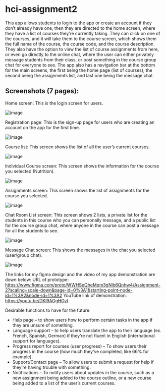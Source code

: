 # hci-assignment2

This app allows students to login to the app or create an account if they don’t already have one, then they are directed to the home screen, where they have a list of courses they’re currently taking. They can click on one of the courses, and it will take them to the course screen, which shows them the full name of the course, the course code, and the course description. They also have the option to view the list of course assignments from here, or even go directly to the online chat, where the user can either privately message students from their class, or post something in the course group chat for everyone to see. The app also has a navigation bar at the bottom for the main screens, the first being the home page (list of courses), the second being the assignments list, and last one being the message chat.

## Screenshots (7 pages):

Home screen: This is the login screen for users.

![image](https://user-images.githubusercontent.com/46930158/219995236-34aa5b92-e948-4c26-bedb-b669b683ce26.png)

Registration page: This is the sign-up page for users who are creating an account on the app for the first time.

![image](https://user-images.githubusercontent.com/46930158/219995284-d7c9539c-94e6-46ac-8458-d5ba98cc8ea3.png)

Course list: This screen shows the list of all the user’s current courses.

![image](https://user-images.githubusercontent.com/46930158/219995338-70214619-9642-450e-9277-ffa6e1c55f0a.png)

Individual Course screen: This screen shows the information for the course you selected (Nutrition).

![image](https://user-images.githubusercontent.com/46930158/219995381-54540501-1a78-4ba1-9f69-96a5349a80b3.png)

Assignments screen: This screen shows the list of assignments for the course you selected.

![image](https://user-images.githubusercontent.com/46930158/219995422-539f2722-6679-4c0e-9b0b-9ef4149f2962.png)

Chat Room List screen: This screen shows 2 lists, a private list for the students in this course who you can personally message, and a public list for the course group chat, where anyone in the course can post a message for all the students to see.

![image](https://user-images.githubusercontent.com/46930158/219995465-d6d2db55-31cc-474e-9acc-2e2eafa1cfe1.png)

Message Chat screen: This shows the messages in the chat you selected (user/group chat).

![image](https://user-images.githubusercontent.com/46930158/219995543-3046abe5-4fe6-4cbe-950d-ec9ef73fffb7.png)


The links for my figma design and the video of my app demonstration are down below:
URL of prototype: https://www.figma.com/proto/WWHSeQheMqm3gNlb6Qnhw4/Assignment-2?scaling=scale-down&page-id=0%3A1&starting-point-node-id=1%3A2&node-id=1%3A2
YouTube link of demonstration: https://youtu.be/DKl9AOgHGyI


Desirable functions to have for the future:
- Help page – to show users how to perform certain tasks in the app if they are unsure of something.
- Language support – to help users translate the app to their language (ex. French, Spanish, German) if they’re not fluent in English (international support for languages).
- Progress report for courses (user progress) – To show users their progress in the course (how much they’ve completed, like 66% for example).
- Support/Contact page – To allow users to submit a request for help if they’re having trouble with something.
- Notifications – To notify users about updates in the course, such as a new assignment being added to the course outline, or a new course being added to a list of the user’s current courses.
